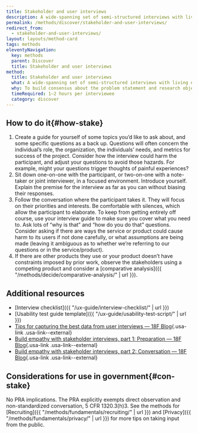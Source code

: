 ```yaml
---
title: Stakeholder and user interviews
description: A wide-spanning set of semi-structured interviews with living experts who have an interest in a project's success, including stakeholders and users.
permalink: /methods/discover/stakeholder-and-user-interviews/
redirect_from:
  - stakeholder-and-user-interviews/
layout: layouts/method-card
tags: methods
eleventyNavigation:
  key: methods
  parent: Discover
  title: Stakeholder and user interviews
method:
  title: Stakeholder and user interviews
  what: A wide-spanning set of semi-structured interviews with living experts who have an interest in a project’s success, including stakeholders and users.
  why: To build consensus about the problem statement and research objectives.
  timeRequired: 1–2 hours per interviewee
  category: discover
---
```


## How to do it{#how-stake}

  1. Create a guide for yourself of some topics you’d like to ask about, and some specific questions as a back up. Questions will often concern the individual’s role, the organization, the individuals’ needs, and metrics for success of the project. Consider how the interview could harm the participant, and adjust your questions to avoid those hazards. For example, might your questions trigger thoughts of painful experiences?
  1. Sit down one-on-one with the participant, or two-on-one with a note-taker or joint interviewer, in a focused environment. Introduce yourself. Explain the premise for the interview as far as you can without biasing their responses.
  1. Follow the conversation where the participant takes it. They will focus on their priorities and interests. Be comfortable with silences, which allow the participant to elaborate. To keep from getting entirely off course, use your interview guide to make sure you cover what you need to. Ask lots of “why is that” and “how do you do that” questions. Consider asking if there are ways the service or product could cause harm to its users if not done carefully, or what assumptions are being made (leaving it ambiguous as to whether we’re referring to our questions or in the service/product).
  1. If there are other products they use or your product doesn’t have constraints imposed by prior work, observe the stakeholders using a competing product and consider a [comparative analysis]({{ "/methods/decide/comparative-analysis/" | url }}).

<section class="method--section method--section--additional-resources" markdown="1">

## Additional resources

- [Interview checklist]({{ "/ux-guide/interview-checklist/" | url }})
- [Usability test guide template]({{ "/ux-guide/usability-test-script/" | url }})
- [Tips for capturing the best data from user interviews — 18F Blog](https://18f.gsa.gov/2016/02/09/tips-for-capturing-the-best-data-from-user-interviews/){.usa-link .usa-link--external}
- [Build empathy with stakeholder interviews, part 1: Preparation — 18F Blog](https://18f.gsa.gov/2016/06/20/build-empathy-with-stakeholder-interviews-part-1-preparation/){.usa-link .usa-link--external}
- [Build empathy with stakeholder interviews, part 2: Conversation — 18F Blog](https://18f.gsa.gov/2016/07/22/building-empathy-with-stakeholder-interviews-part-2-conversation/){.usa-link .usa-link--external}

</section>

<section class="method--section method--section--government-considerations" markdown="1" >

## Considerations for use in government{#con-stake}

No PRA implications. The PRA explicitly exempts direct observation and non-standardized conversation, 5 CFR 1320.3(h)3. See the methods for [Recruiting]({{ "/methods/fundamentals/recruiting/" | url }}) and [Privacy]({{ "/methods/fundamentals/privacy/" | url }}) for more tips on taking input from the public.
</section>
